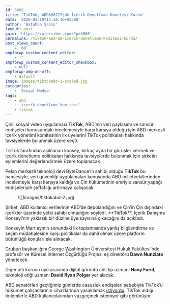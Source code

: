 ```yaml
---
id: 3860
title: 'TikTok, ABD&#8217;de İçerik Denetleme Komitesi Kurdu'
date: '2020-03-19T14:10:46+03:00'
author: 'Batuhan Şahin'
layout: post
guid: 'https://intersiber.com/?p=3860'
permalink: /tiktok-abd-de-icerik-denetleme-komitesi-kurdu/
post_views_count:
    - '60'
ampforwp_custom_content_editor:
    - ''
ampforwp_custom_content_editor_checkbox:
    - null
ampforwp-amp-on-off:
    - default
image: images/tiktokabd-1-scaled.jpg
categories:
    - 'Sosyal Medya'
tags:
    - abd
    - 'içerik denetleme komitesi'
    - tiktok
---
```


Çinli sosyal video uygulaması **TikTok**, ABD’nin veri paylaşımı ve sansür endişeleri konusundaki incelemesiyle karşı karşıya olduğu için ABD merkezli içerik yönetimi komitesinin ilk üyelerini TikTok politikaları hakkında tavsiyelerde bulunmak üzere seçti.

TikTok tarafından açıklanan konsey, birkaç ayda bir görüşler vermek ve içerik denetleme politikaları hakkında tavsiyelerde bulunmak için şirketin eylemlerini değerlendirmek üzere toplanacak.

Pekin merkezli teknoloji devi ByteDance’in sahibi olduğu **TikTok** bu hamlesiyle, veri güvenliği uygulamaları konusunda ABD milletvekillerinden incelemeyle karşı karşıya kaldığı ve Çin hükümetinin emriyle sansür yaptığı endişeleriyle şeffaflığı artırmaya çalışacak.

<figure class="wp-block-image size-large">![](images/tiktokabd-2.jpg)</figure>Şirket, ABD kullanıcı verilerinin ABD’de depolandığını ve Çin’in Çin dışındaki içerikler üzerinde yetki sahibi olmadığını söyledi. **TikTok**, İçerik Danışma Konseyi’nin yaklaşık bir düzine üye sayısına çıkacağını da açıkladı.

Konseyin Mart ayının sonundaki ilk toplantısında yanlış bilgilendirme ve seçim müdahalesine karşı politikalar da dahil olmak üzere platform bütünlüğü konuları ele alınacak.

Grubun başkanlığını George Washington Üniversitesi Hukuk Fakültesi’nde profesör ve Küresel İnternet Özgürlüğü Projesi eş direktörü **Dawn Nunziato** yönetecek.

Diğer altı kurucu üye arasında dijital görüntü adli tıp uzmanı **Hany Farid**, teknoloji etiği uzmanı **David Ryan Polgar** yer alacak.

ABD senatörleri geçtiğimiz günlerde casusluk endişeleri sebebiyle TikTok’u hükümet çalışanlarının cihazlarında yasaklamak [istiyordu](https://intersiber.com/senatorler-tiktok-u-abd-de-hukumet-cihazlarinda-yasaklamak-istiyor/). TikTok aldığı önlemlerle ABD kullanıcılarından vazgeçmek istemiyor gibi görünüyor.